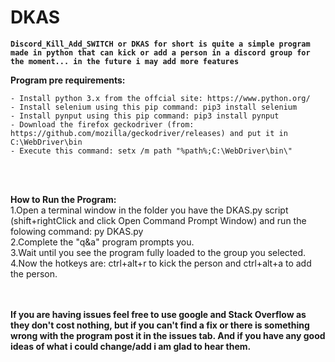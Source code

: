# DKAS
**```Discord_Kill_Add_SWITCH or DKAS for short is quite a simple program made in python that can kick or add a person in a discord group for the moment... in the future i may add more features```**


  **Program pre requirements:**
  
    - Install python 3.x from the offcial site: https://www.python.org/
    - Install selenium using this pip command: pip3 install selenium
    - Install pynput using this pip command: pip3 install pynput
    - Download the firefox geckodriver (from: https://github.com/mozilla/geckodriver/releases) and put it in C:\WebDriver\bin
    - Execute this command: setx /m path "%path%;C:\WebDriver\bin\"
<br />   
<br />

  **How to Run the Program:**<br />
    1.Open a terminal window in the folder you have the DKAS.py script (shift+rightClick and click Open Command Prompt Window) and run the folowing command: py DKAS.py<br />
    2.Complete the "q&a" program prompts you.<br />
    3.Wait until you see the program fully loaded to the group you selected.<br />
    4.Now the hotkeys are: ctrl+alt+r to kick the person and ctrl+alt+a to add the person.<br />
<br />
<br />
    
  **If you are having issues feel free to use google and Stack Overflow as they don't cost nothing, but if you can't find a fix or there is something wrong with the program post it in the issues tab.
  And if you have any good ideas of what i could change/add i am glad to hear them.**
